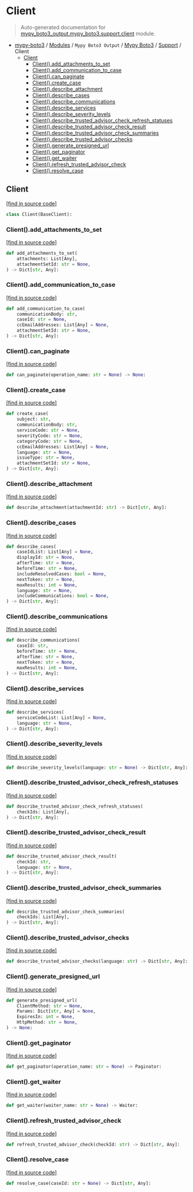 # Client

> Auto-generated documentation for [mypy_boto3_output.mypy_boto3.support.client](https://github.com/vemel/mypy_boto3/blob/master/mypy_boto3_output/mypy_boto3/support/client.py) module.

- [mypy-boto3](../../../README.md#mypy_boto3) / [Modules](../../../MODULES.md#mypy-boto3-modules) / `Mypy Boto3 Output` / [Mypy Boto3](../index.md#mypy-boto3) / [Support](index.md#support) / Client
    - [Client](#client)
        - [Client().add_attachments_to_set](#clientadd_attachments_to_set)
        - [Client().add_communication_to_case](#clientadd_communication_to_case)
        - [Client().can_paginate](#clientcan_paginate)
        - [Client().create_case](#clientcreate_case)
        - [Client().describe_attachment](#clientdescribe_attachment)
        - [Client().describe_cases](#clientdescribe_cases)
        - [Client().describe_communications](#clientdescribe_communications)
        - [Client().describe_services](#clientdescribe_services)
        - [Client().describe_severity_levels](#clientdescribe_severity_levels)
        - [Client().describe_trusted_advisor_check_refresh_statuses](#clientdescribe_trusted_advisor_check_refresh_statuses)
        - [Client().describe_trusted_advisor_check_result](#clientdescribe_trusted_advisor_check_result)
        - [Client().describe_trusted_advisor_check_summaries](#clientdescribe_trusted_advisor_check_summaries)
        - [Client().describe_trusted_advisor_checks](#clientdescribe_trusted_advisor_checks)
        - [Client().generate_presigned_url](#clientgenerate_presigned_url)
        - [Client().get_paginator](#clientget_paginator)
        - [Client().get_waiter](#clientget_waiter)
        - [Client().refresh_trusted_advisor_check](#clientrefresh_trusted_advisor_check)
        - [Client().resolve_case](#clientresolve_case)

## Client

[[find in source code]](https://github.com/vemel/mypy_boto3/blob/master/mypy_boto3_output/mypy_boto3/support/client.py#L12)

```python
class Client(BaseClient):
```

### Client().add_attachments_to_set

[[find in source code]](https://github.com/vemel/mypy_boto3/blob/master/mypy_boto3_output/mypy_boto3/support/client.py#L15)

```python
def add_attachments_to_set(
    attachments: List[Any],
    attachmentSetId: str = None,
) -> Dict[str, Any]:
```

### Client().add_communication_to_case

[[find in source code]](https://github.com/vemel/mypy_boto3/blob/master/mypy_boto3_output/mypy_boto3/support/client.py#L21)

```python
def add_communication_to_case(
    communicationBody: str,
    caseId: str = None,
    ccEmailAddresses: List[Any] = None,
    attachmentSetId: str = None,
) -> Dict[str, Any]:
```

### Client().can_paginate

[[find in source code]](https://github.com/vemel/mypy_boto3/blob/master/mypy_boto3_output/mypy_boto3/support/client.py#L31)

```python
def can_paginate(operation_name: str = None) -> None:
```

### Client().create_case

[[find in source code]](https://github.com/vemel/mypy_boto3/blob/master/mypy_boto3_output/mypy_boto3/support/client.py#L35)

```python
def create_case(
    subject: str,
    communicationBody: str,
    serviceCode: str = None,
    severityCode: str = None,
    categoryCode: str = None,
    ccEmailAddresses: List[Any] = None,
    language: str = None,
    issueType: str = None,
    attachmentSetId: str = None,
) -> Dict[str, Any]:
```

### Client().describe_attachment

[[find in source code]](https://github.com/vemel/mypy_boto3/blob/master/mypy_boto3_output/mypy_boto3/support/client.py#L50)

```python
def describe_attachment(attachmentId: str) -> Dict[str, Any]:
```

### Client().describe_cases

[[find in source code]](https://github.com/vemel/mypy_boto3/blob/master/mypy_boto3_output/mypy_boto3/support/client.py#L54)

```python
def describe_cases(
    caseIdList: List[Any] = None,
    displayId: str = None,
    afterTime: str = None,
    beforeTime: str = None,
    includeResolvedCases: bool = None,
    nextToken: str = None,
    maxResults: int = None,
    language: str = None,
    includeCommunications: bool = None,
) -> Dict[str, Any]:
```

### Client().describe_communications

[[find in source code]](https://github.com/vemel/mypy_boto3/blob/master/mypy_boto3_output/mypy_boto3/support/client.py#L69)

```python
def describe_communications(
    caseId: str,
    beforeTime: str = None,
    afterTime: str = None,
    nextToken: str = None,
    maxResults: int = None,
) -> Dict[str, Any]:
```

### Client().describe_services

[[find in source code]](https://github.com/vemel/mypy_boto3/blob/master/mypy_boto3_output/mypy_boto3/support/client.py#L80)

```python
def describe_services(
    serviceCodeList: List[Any] = None,
    language: str = None,
) -> Dict[str, Any]:
```

### Client().describe_severity_levels

[[find in source code]](https://github.com/vemel/mypy_boto3/blob/master/mypy_boto3_output/mypy_boto3/support/client.py#L86)

```python
def describe_severity_levels(language: str = None) -> Dict[str, Any]:
```

### Client().describe_trusted_advisor_check_refresh_statuses

[[find in source code]](https://github.com/vemel/mypy_boto3/blob/master/mypy_boto3_output/mypy_boto3/support/client.py#L90)

```python
def describe_trusted_advisor_check_refresh_statuses(
    checkIds: List[Any],
) -> Dict[str, Any]:
```

### Client().describe_trusted_advisor_check_result

[[find in source code]](https://github.com/vemel/mypy_boto3/blob/master/mypy_boto3_output/mypy_boto3/support/client.py#L96)

```python
def describe_trusted_advisor_check_result(
    checkId: str,
    language: str = None,
) -> Dict[str, Any]:
```

### Client().describe_trusted_advisor_check_summaries

[[find in source code]](https://github.com/vemel/mypy_boto3/blob/master/mypy_boto3_output/mypy_boto3/support/client.py#L102)

```python
def describe_trusted_advisor_check_summaries(
    checkIds: List[Any],
) -> Dict[str, Any]:
```

### Client().describe_trusted_advisor_checks

[[find in source code]](https://github.com/vemel/mypy_boto3/blob/master/mypy_boto3_output/mypy_boto3/support/client.py#L108)

```python
def describe_trusted_advisor_checks(language: str) -> Dict[str, Any]:
```

### Client().generate_presigned_url

[[find in source code]](https://github.com/vemel/mypy_boto3/blob/master/mypy_boto3_output/mypy_boto3/support/client.py#L112)

```python
def generate_presigned_url(
    ClientMethod: str = None,
    Params: Dict[str, Any] = None,
    ExpiresIn: int = None,
    HttpMethod: str = None,
) -> None:
```

### Client().get_paginator

[[find in source code]](https://github.com/vemel/mypy_boto3/blob/master/mypy_boto3_output/mypy_boto3/support/client.py#L122)

```python
def get_paginator(operation_name: str = None) -> Paginator:
```

### Client().get_waiter

[[find in source code]](https://github.com/vemel/mypy_boto3/blob/master/mypy_boto3_output/mypy_boto3/support/client.py#L126)

```python
def get_waiter(waiter_name: str = None) -> Waiter:
```

### Client().refresh_trusted_advisor_check

[[find in source code]](https://github.com/vemel/mypy_boto3/blob/master/mypy_boto3_output/mypy_boto3/support/client.py#L130)

```python
def refresh_trusted_advisor_check(checkId: str) -> Dict[str, Any]:
```

### Client().resolve_case

[[find in source code]](https://github.com/vemel/mypy_boto3/blob/master/mypy_boto3_output/mypy_boto3/support/client.py#L134)

```python
def resolve_case(caseId: str = None) -> Dict[str, Any]:
```
